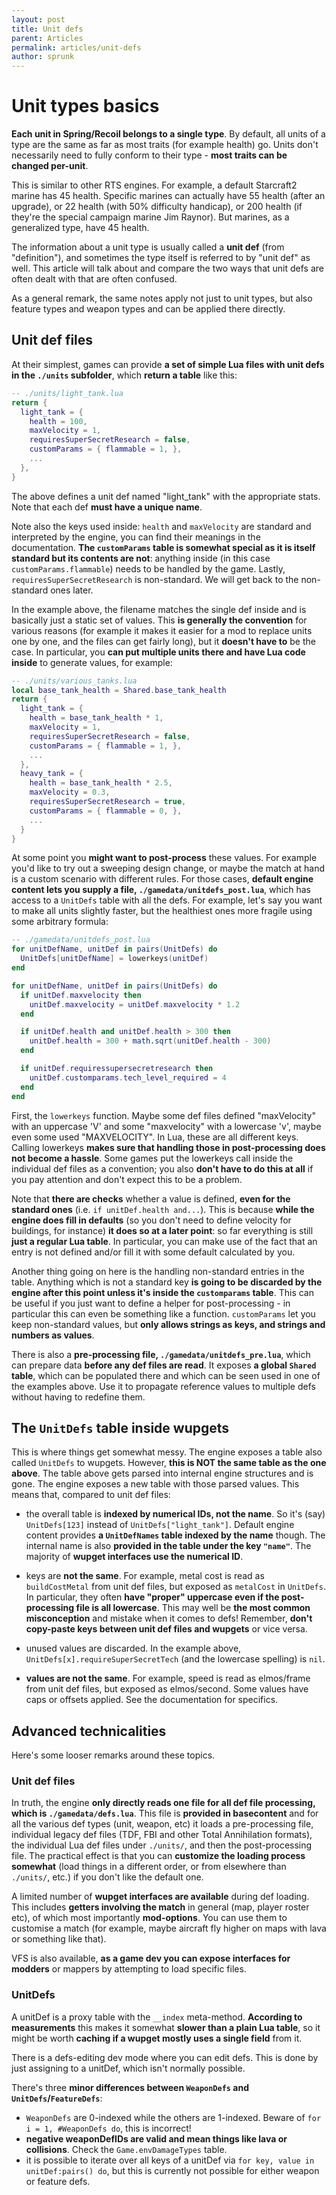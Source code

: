 ```yaml
---
layout: post
title: Unit defs
parent: Articles
permalink: articles/unit-defs
author: sprunk
---
```


# Unit types basics

**Each unit in Spring/Recoil belongs to a single type**.
By default, all units of a type are the same as far as most traits (for example health) go.
Units don't necessarily need to fully conform to their type - **most traits can be changed per-unit**.

This is similar to other RTS engines.
For example, a default Starcraft2 marine has 45 health.
Specific marines can actually have 55 health (after an upgrade), or 22 health (with 50% difficulty handicap), or 200 health (if they're the special campaign marine Jim Raynor).
But marines, as a generalized type, have 45 health.

The information about a unit type is usually called a **unit def** (from "definition"), and sometimes the type itself is referred to by "unit def" as well.
This article will talk about and compare the two ways that unit defs are often dealt with that are often confused.

As a general remark, the same notes apply not just to unit types, but also feature types and weapon types and can be applied there directly. 

## Unit def files

At their simplest, games can provide **a set of simple Lua files with unit defs in the `./units` subfolder**, which **return a table** like this:
```lua
-- ./units/light_tank.lua
return {
  light_tank = {
    health = 100,
    maxVelocity = 1,
    requiresSuperSecretResearch = false,
    customParams = { flammable = 1, },
    ...
  },
}
```
The above defines a unit def named "light_tank" with the appropriate stats.
Note that each def **must have a unique name**.

Note also the keys used inside: `health` and `maxVelocity` are standard and interpreted by the engine, you can find their meanings in the documentation.
**The `customParams` table is somewhat special as it is itself standard but its contents are not**: anything inside (in this case `customParams.flammable`) needs to be handled by the game.
Lastly, `requiresSuperSecretResearch` is non-standard.
We will get back to the non-standard ones later.

In the example above, the filename matches the single def inside and is basically just a static set of values.
This **is generally the convention** for various reasons (for example it makes it easier for a mod to replace units one by one, and the files can get fairly long), but it **doesn't have to** be the case.
In particular, you **can put multiple units there and have Lua code inside** to generate values, for example:
```lua
-- ./units/various_tanks.lua
local base_tank_health = Shared.base_tank_health
return {
  light_tank = {
    health = base_tank_health * 1,
    maxVelocity = 1,
    requiresSuperSecretResearch = false,
    customParams = { flammable = 1, },
    ...
  },
  heavy_tank = {
    health = base_tank_health * 2.5,
    maxVelocity = 0.3,
    requiresSuperSecretResearch = true,
    customParams = { flammable = 0, },
    ...
  }
}
```

At some point you **might want to post-process** these values.
For example you'd like to try out a sweeping design change, or maybe the match at hand is a custom scenario with different rules.
For those cases, **default engine content lets you supply a file, `./gamedata/unitdefs_post.lua`**, which has access to a `UnitDefs` table with all the defs.
For example, let's say you want to make all units slightly faster, but the healthiest ones more fragile using some arbitrary formula:
```lua
-- ./gamedata/unitdefs_post.lua
for unitDefName, unitDef in pairs(UnitDefs) do
  UnitDefs[unitDefName] = lowerkeys(unitDef)
end

for unitDefName, unitDef in pairs(UnitDefs) do
  if unitDef.maxvelocity then
    unitDef.maxvelocity = unitDef.maxvelocity * 1.2
  end

  if unitDef.health and unitDef.health > 300 then
    unitDef.health = 300 + math.sqrt(unitDef.health - 300)
  end

  if unitDef.requiressupersecretresearch then
    unitDef.customparams.tech_level_required = 4
  end
end
```

First, the `lowerkeys` function.
Maybe some def files defined "maxVelocity" with an uppercase 'V' and some "maxvelocity" with a lowercase 'v', maybe even some used "MAXVELOCITY".
In Lua, these are all different keys.
Calling lowerkeys **makes sure that handling those in post-processing does not become a hassle**.
Some games put the lowerkeys call inside the individual def files as a convention; you also **don't have to do this at all** if you pay attention and don't expect this to be a problem.

Note that **there are checks** whether a value is defined, **even for the standard ones** (i.e. `if unitDef.health and...`).
This is because **while the engine does fill in defaults** (so you don't need to define velocity for buildings, for instance) **it does so at a later point**: so far everything is still **just a regular Lua table**.
In particular, you can make use of the fact that an entry is not defined and/or fill it with some default calculated by you.

Another thing going on here is the handling non-standard entries in the table.
Anything which is not a standard key **is going to be discarded by the engine after this point unless it's inside the `customparams` table**.
This can be useful if you just want to define a helper for post-processing - in particular this can even be something like a function.
`customParams` let you keep non-standard values, but **only allows strings as keys, and strings and numbers as values**.

There is also a **pre-processing file, `./gamedata/unitdefs_pre.lua`**, which can prepare data **before any def files are read**.
It exposes **a global `Shared` table**, which can be populated there and which can be seen used in one of the examples above.
Use it to propagate reference values to multiple defs without having to redefine them.

## The `UnitDefs` table inside wupgets

This is where things get somewhat messy. The engine exposes a table also called `UnitDefs` to wupgets.
However, **this is NOT the same table as the one above**.
The table above gets parsed into internal engine structures and is gone.
The engine exposes a new table with those parsed values. This means that, compared to unit def files:

 * the overall table is **indexed by numerical IDs, not the name**.
So it's (say) `UnitDefs[123]` instead of `UnitDefs["light_tank"]`.
Default engine content provides **a `UnitDefNames` table indexed by the name** though.
The internal name is also **provided in the table under the key `"name"`**.
The majority of **wupget interfaces use the numerical ID**.

 * keys are **not the same**.
For example, metal cost is read as `buildCostMetal` from unit def files, but exposed as `metalCost` in `UnitDefs`.
In particular, they often **have "proper" uppercase even if the post-processing file is all lowercase**.
This may well be **the most common misconception** and mistake when it comes to defs!
Remember, **don't copy-paste keys between unit def files and wupgets** or vice versa.

 * unused values are discarded.
In the example above, `UnitDefs[x].requireSuperSecretTech` (and the lowercase spelling) is `nil`.

 * **values are not the same**.
For example, speed is read as elmos/frame from unit def files, but exposed as elmos/second.
Some values have caps or offsets applied. See the documentation for specifics.

## Advanced technicalities

Here's some looser remarks around these topics.

### Unit def files

In truth, the engine **only directly reads one file for all def file processing, which is `./gamedata/defs.lua`**.
This file is **provided in basecontent** and for all the various def types (unit, weapon, etc) it loads a pre-processing file, individual legacy def files (TDF, FBI and other Total Annihilation formats), the individual Lua def files under `./units/`, and then the post-processing file.
The practical effect is that you can **customize the loading process somewhat** (load things in a different order, or from elsewhere than `./units/`, etc.) if you don't like the default one.

A limited number of **wupget interfaces are available** during def loading.
This includes **getters involving the match** in general (map, player roster etc), of which most importantly **mod-options**.
You can use them to customise a match (for example, maybe aircraft fly higher on maps with lava or something like that).

VFS is also available, **as a game dev you can expose interfaces for modders** or mappers by attempting to load specific files.

### UnitDefs

A unitDef is a proxy table with the `__index` meta-method.
**According to measurements** this makes it somewhat **slower than a plain Lua table**, so it might be worth **caching if a wupget mostly uses a single field** from it.

There is a defs-editing dev mode where you can edit defs.
This is done by just assigning to a unitDef, which isn't normally possible.

There's three **minor differences between `WeaponDefs` and `UnitDefs`/`FeatureDefs`**:
 * `WeaponDefs` are 0-indexed while the others are 1-indexed. Beware of `for i = 1, #WeaponDefs do`, this is incorrect!
 * **negative weaponDefIDs are valid and mean things like lava or collisions**. Check the `Game.envDamageTypes` table.
 * it is possible to iterate over all keys of a unitDef via `for key, value in unitDef:pairs() do`, but this is currently not possible for either weapon or feature defs.

